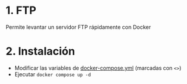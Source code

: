 # 1. FTP
Permite levantar un servidor FTP rápidamente con Docker

# 2. Instalación
- Modificar las variables de [docker-compose.yml](/docker-compose.yml) (marcadas con `<>`)
- Ejecutar `docker compose up -d`
